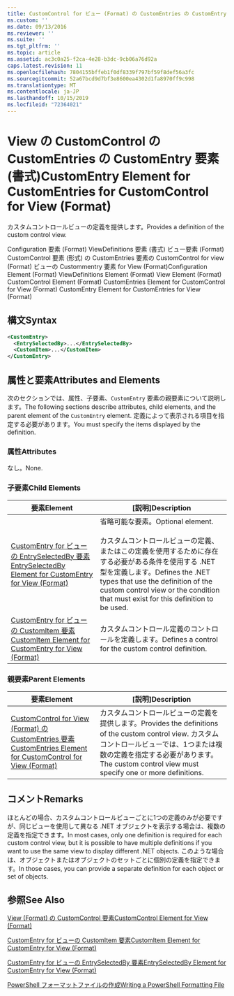 ```yaml
---
title: CustomControl for ビュー (Format) の CustomEntries の CustomEntry 要素Microsoft Docs
ms.custom: ''
ms.date: 09/13/2016
ms.reviewer: ''
ms.suite: ''
ms.tgt_pltfrm: ''
ms.topic: article
ms.assetid: ac3c0a25-f2ca-4e28-b3dc-9cb06a76d92a
caps.latest.revision: 11
ms.openlocfilehash: 7804155bffeb1f0df8339f797bf59f8def56a3fc
ms.sourcegitcommit: 52a67bcd9d7bf3e8600ea4302d1fa8970ff9c998
ms.translationtype: MT
ms.contentlocale: ja-JP
ms.lasthandoff: 10/15/2019
ms.locfileid: "72364021"
---
```

# <a name="customentry-element-for-customentries-for-customcontrol-for-view-format"></a><span data-ttu-id="e37ac-102">View の CustomControl の CustomEntries の CustomEntry 要素 (書式)</span><span class="sxs-lookup"><span data-stu-id="e37ac-102">CustomEntry Element for CustomEntries for CustomControl for View (Format)</span></span>

<span data-ttu-id="e37ac-103">カスタムコントロールビューの定義を提供します。</span><span class="sxs-lookup"><span data-stu-id="e37ac-103">Provides a definition of the custom control view.</span></span>

<span data-ttu-id="e37ac-104">Configuration 要素 (Format) ViewDefinitions 要素 (書式) ビュー要素 (Format) CustomControl 要素 (形式) の CustomEntries 要素の CustomControl for view (Format) ビューの Custommentry 要素 for View (Format)</span><span class="sxs-lookup"><span data-stu-id="e37ac-104">Configuration Element (Format) ViewDefinitions Element (Format) View Element (Format) CustomControl Element (Format) CustomEntries Element for CustomControl for View (Format) CustomEntry Element for CustomEntries for View (Format)</span></span>

## <a name="syntax"></a><span data-ttu-id="e37ac-105">構文</span><span class="sxs-lookup"><span data-stu-id="e37ac-105">Syntax</span></span>

```xml
<CustomEntry>
  <EntrySelectedBy>...</EntrySelectedBy>
  <CustomItem>...</CustomItem>
</CustomEntry>
```

## <a name="attributes-and-elements"></a><span data-ttu-id="e37ac-106">属性と要素</span><span class="sxs-lookup"><span data-stu-id="e37ac-106">Attributes and Elements</span></span>

<span data-ttu-id="e37ac-107">次のセクションでは、属性、子要素、`CustomEntry` 要素の親要素について説明します。</span><span class="sxs-lookup"><span data-stu-id="e37ac-107">The following sections describe attributes, child elements, and the parent element of the `CustomEntry` element.</span></span> <span data-ttu-id="e37ac-108">定義によって表示される項目を指定する必要があります。</span><span class="sxs-lookup"><span data-stu-id="e37ac-108">You must specify the items displayed by the definition.</span></span>

### <a name="attributes"></a><span data-ttu-id="e37ac-109">属性</span><span class="sxs-lookup"><span data-stu-id="e37ac-109">Attributes</span></span>

<span data-ttu-id="e37ac-110">なし。</span><span class="sxs-lookup"><span data-stu-id="e37ac-110">None.</span></span>

### <a name="child-elements"></a><span data-ttu-id="e37ac-111">子要素</span><span class="sxs-lookup"><span data-stu-id="e37ac-111">Child Elements</span></span>

|<span data-ttu-id="e37ac-112">要素</span><span class="sxs-lookup"><span data-stu-id="e37ac-112">Element</span></span>|<span data-ttu-id="e37ac-113">[説明]</span><span class="sxs-lookup"><span data-stu-id="e37ac-113">Description</span></span>|
|-------------|-----------------|
|[<span data-ttu-id="e37ac-114">CustomEntry for ビューの EntrySelectedBy 要素</span><span class="sxs-lookup"><span data-stu-id="e37ac-114">EntrySelectedBy Element for CustomEntry for View (Format)</span></span>](./entryselectedby-element-for-customentry-for-customcontrol-for-view-format.md)|<span data-ttu-id="e37ac-115">省略可能な要素。</span><span class="sxs-lookup"><span data-stu-id="e37ac-115">Optional element.</span></span><br /><br /> <span data-ttu-id="e37ac-116">カスタムコントロールビューの定義、またはこの定義を使用するために存在する必要がある条件を使用する .NET 型を定義します。</span><span class="sxs-lookup"><span data-stu-id="e37ac-116">Defines the .NET types that use the definition of the custom control view or the condition that must exist for this definition to be used.</span></span>|
|[<span data-ttu-id="e37ac-117">CustomEntry for ビューの CustomItem 要素</span><span class="sxs-lookup"><span data-stu-id="e37ac-117">CustomItem Element for CustomEntry for View (Format)</span></span>](./customitem-element-for-customentry-for-customcontrol-for-view-format.md)|<span data-ttu-id="e37ac-118">カスタムコントロール定義のコントロールを定義します。</span><span class="sxs-lookup"><span data-stu-id="e37ac-118">Defines a control for the custom control definition.</span></span>|

### <a name="parent-elements"></a><span data-ttu-id="e37ac-119">親要素</span><span class="sxs-lookup"><span data-stu-id="e37ac-119">Parent Elements</span></span>

|<span data-ttu-id="e37ac-120">要素</span><span class="sxs-lookup"><span data-stu-id="e37ac-120">Element</span></span>|<span data-ttu-id="e37ac-121">[説明]</span><span class="sxs-lookup"><span data-stu-id="e37ac-121">Description</span></span>|
|-------------|-----------------|
|[<span data-ttu-id="e37ac-122">CustomControl for View (Format) の CustomEntries 要素</span><span class="sxs-lookup"><span data-stu-id="e37ac-122">CustomEntries Element for CustomControl for View (Format)</span></span>](./customentries-element-for-customcontrol-for-view-format.md)|<span data-ttu-id="e37ac-123">カスタムコントロールビューの定義を提供します。</span><span class="sxs-lookup"><span data-stu-id="e37ac-123">Provides the definitions of the custom control view.</span></span> <span data-ttu-id="e37ac-124">カスタムコントロールビューでは、1つまたは複数の定義を指定する必要があります。</span><span class="sxs-lookup"><span data-stu-id="e37ac-124">The custom control view must specify one or more definitions.</span></span>|

## <a name="remarks"></a><span data-ttu-id="e37ac-125">コメント</span><span class="sxs-lookup"><span data-stu-id="e37ac-125">Remarks</span></span>

<span data-ttu-id="e37ac-126">ほとんどの場合、カスタムコントロールビューごとに1つの定義のみが必要ですが、同じビューを使用して異なる .NET オブジェクトを表示する場合は、複数の定義を指定できます。</span><span class="sxs-lookup"><span data-stu-id="e37ac-126">In most cases, only one definition is required for each custom control view, but it is possible to have multiple definitions if you want to use the same view to display different .NET objects.</span></span> <span data-ttu-id="e37ac-127">このような場合は、オブジェクトまたはオブジェクトのセットごとに個別の定義を指定できます。</span><span class="sxs-lookup"><span data-stu-id="e37ac-127">In those cases, you can provide a separate definition for each object or set of objects.</span></span>

## <a name="see-also"></a><span data-ttu-id="e37ac-128">参照</span><span class="sxs-lookup"><span data-stu-id="e37ac-128">See Also</span></span>

[<span data-ttu-id="e37ac-129">View (Format) の CustomControl 要素</span><span class="sxs-lookup"><span data-stu-id="e37ac-129">CustomControl Element for View (Format)</span></span>](./customcontrol-element-for-view-format.md)

[<span data-ttu-id="e37ac-130">CustomEntry for ビューの CustomItem 要素</span><span class="sxs-lookup"><span data-stu-id="e37ac-130">CustomItem Element for CustomEntry for View (Format)</span></span>](./customitem-element-for-customentry-for-customcontrol-for-view-format.md)

[<span data-ttu-id="e37ac-131">CustomEntry for ビューの EntrySelectedBy 要素</span><span class="sxs-lookup"><span data-stu-id="e37ac-131">EntrySelectedBy Element for CustomEntry for View (Format)</span></span>](./entryselectedby-element-for-customentry-for-customcontrol-for-view-format.md)

[<span data-ttu-id="e37ac-132">PowerShell フォーマットファイルの作成</span><span class="sxs-lookup"><span data-stu-id="e37ac-132">Writing a PowerShell Formatting File</span></span>](./writing-a-powershell-formatting-file.md)
